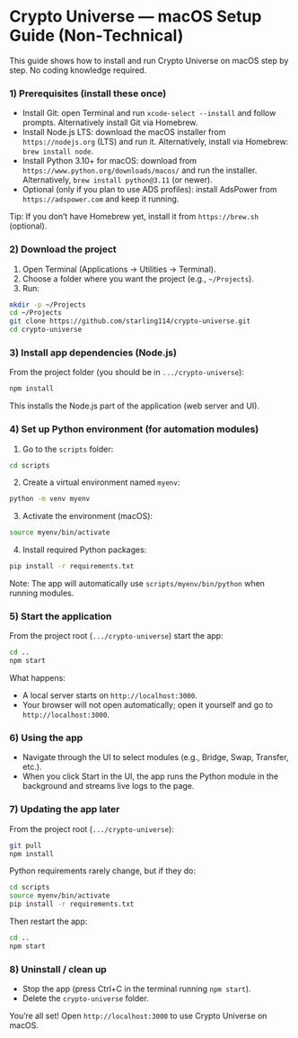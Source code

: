 # Crypto Universe — macOS Setup Guide (Non‑Technical)

This guide shows how to install and run Crypto Universe on macOS step by step. No coding knowledge required.

### 1) Prerequisites (install these once)
- Install Git: open Terminal and run `xcode-select --install` and follow prompts. Alternatively install Git via Homebrew.
- Install Node.js LTS: download the macOS installer from `https://nodejs.org` (LTS) and run it. Alternatively, install via Homebrew: `brew install node`.
- Install Python 3.10+ for macOS: download from `https://www.python.org/downloads/macos/` and run the installer. Alternatively, `brew install python@3.11` (or newer).
- Optional (only if you plan to use ADS profiles): install AdsPower from `https://adspower.com` and keep it running.

Tip: If you don’t have Homebrew yet, install it from `https://brew.sh` (optional).

### 2) Download the project
1. Open Terminal (Applications → Utilities → Terminal).
2. Choose a folder where you want the project (e.g., `~/Projects`).
3. Run:
```bash
mkdir -p ~/Projects
cd ~/Projects
git clone https://github.com/starling114/crypto-universe.git
cd crypto-universe
```

### 3) Install app dependencies (Node.js)
From the project folder (you should be in `.../crypto-universe`):
```bash
npm install
```
This installs the Node.js part of the application (web server and UI).

### 4) Set up Python environment (for automation modules)
1. Go to the `scripts` folder:
```bash
cd scripts
```
2. Create a virtual environment named `myenv`:
```bash
python -m venv myenv
```
3. Activate the environment (macOS):
```bash
source myenv/bin/activate
```
4. Install required Python packages:
```bash
pip install -r requirements.txt
```
Note: The app will automatically use `scripts/myenv/bin/python` when running modules.

### 5) Start the application
From the project root (`.../crypto-universe`) start the app:
```bash
cd ..
npm start
```
What happens:
- A local server starts on `http://localhost:3000`.
- Your browser will not open automatically; open it yourself and go to `http://localhost:3000`.

### 6) Using the app
- Navigate through the UI to select modules (e.g., Bridge, Swap, Transfer, etc.).
- When you click Start in the UI, the app runs the Python module in the background and streams live logs to the page.

### 7) Updating the app later
From the project root (`.../crypto-universe`):
```bash
git pull
npm install
```
Python requirements rarely change, but if they do:
```bash
cd scripts
source myenv/bin/activate
pip install -r requirements.txt
```
Then restart the app:
```bash
cd ..
npm start
```

### 8) Uninstall / clean up
- Stop the app (press Ctrl+C in the terminal running `npm start`).
- Delete the `crypto-universe` folder.

You’re all set! Open `http://localhost:3000` to use Crypto Universe on macOS.
